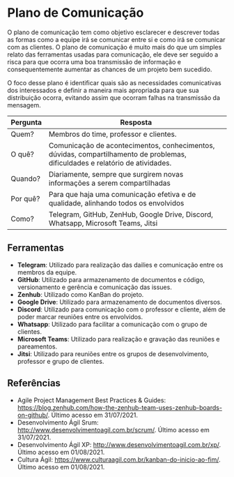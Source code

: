 # Plano de Comunicação

O plano de comunicação tem como objetivo esclarecer e descrever todas as formas como a equipe irá se comunicar entre si e como irá se comunicar com as clientes. O plano de comunicação é muito mais do que um simples relato das ferramentas usadas para comunicação, ele deve ser seguido a risca para que ocorra uma boa transmissão de informação e consequentemente aumentar as chances de um projeto bem sucedido.

O foco desse plano é identificar quais são as necessidades comunicativas dos interessados e definir a maneira mais apropriada para que sua distribuição ocorra, evitando assim que ocorram falhas na transmissão da mensagem.


| Pergunta | Resposta |
|--|--|
| Quem? | Membros do time, professor e clientes. |
| O quê? | Comunicação de acontecimentos, conhecimentos, dúvidas, compartilhamento de problemas, dificuldades e relatório de atividades. |
| Quando? | Diariamente, sempre que surgirem novas informações a serem compartilhadas |
| Por quê? | Para que haja uma comunicação efetiva e de qualidade, alinhando todos os envolvidos |
| Como? | Telegram, GitHub, ZenHub, Google Drive, Discord, Whatsapp, Microsoft Teams, Jitsi |


## Ferramentas
* **Telegram**: Utilizado para realização das dailies e comunicação entre os membros da equipe.
* **GitHub**: Utilizado para armazenamento de documentos e código, versionamento e gerência e comunicação das issues.
* **Zenhub**: Utilizado como KanBan do projeto.
* **Google Drive**: Utilizado para armazenamento de documentos diversos.
* **Discord**: Utilizado para comunicação com o professor e cliente, além de poder marcar reuniões entre os envolvidos.
* **Whatsapp**: Utilizado para facilitar a comunicação com o grupo de clientes.
* **Microsoft Teams**: Utilizado para realização e gravação das reuniões e pareamentos.
* **Jitsi**: Utilizado para reuniões entre os grupos de desenvolvimento, professor e grupo de clientes.

## Referências
* Agile Project Management Best Practices & Guides: <https://blog.zenhub.com/how-the-zenhub-team-uses-zenhub-boards-on-github/>. Último acesso em 31/07/2021.
* Desenvolvimento Ágil Srum: <http://www.desenvolvimentoagil.com.br/scrum/>. Último acesso em 31/07/2021.
* Desenvolvimento Ágil XP: <http://www.desenvolvimentoagil.com.br/xp/>. Último acesso em 01/08/2021.
* Cultura Ágil: <https://www.culturaagil.com.br/kanban-do-inicio-ao-fim/>. Último acesso em 01/08/2021.

